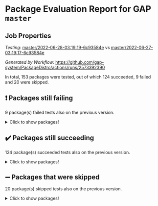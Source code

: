 # Package Evaluation Report for GAP `master`

## Job Properties

*Testing:* [master/2022-06-28-03:19:19-6c93584e](https://github.com/gap-system/PackageDistro/blob/data/reports/master/2022-06-28-03:19:19-6c93584e) vs [master/2022-06-27-03:19:17-6c93584e](https://github.com/gap-system/PackageDistro/blob/data/reports/master/2022-06-27-03:19:17-6c93584e)

*Generated by Workflow:* https://github.com/gap-system/PackageDistro/actions/runs/2573392390

In total, 153 packages were tested, out of which 124 succeeded, 9 failed and 20 were skipped.

## :exclamation: Packages still failing

9 package(s) failed tests also on the previous version.
<details><summary>Click to show packages!</summary>

- fining 1.4.1 [(failure)](https://github.com/gap-system/PackageDistro/runs/7085048235?check_suite_focus=true)
- francy 1.2.4 [(failure)](https://github.com/gap-system/PackageDistro/runs/7085048610?check_suite_focus=true)
- hap 1.41 [(failure)](https://github.com/gap-system/PackageDistro/runs/7085049307?check_suite_focus=true)
- normalizinterface 1.3.2 [(failure)](https://github.com/gap-system/PackageDistro/runs/7085050776?check_suite_focus=true)
- packagemanager 1.2 [(failure)](https://github.com/gap-system/PackageDistro/runs/7085051186?check_suite_focus=true)
- rcwa 4.6.4 [(failure)](https://github.com/gap-system/PackageDistro/runs/7085051912?check_suite_focus=true)
- recog 1.3.2 [(failure)](https://github.com/gap-system/PackageDistro/runs/7085052026?check_suite_focus=true)
- semigroups 4.0.0 [(failure)](https://github.com/gap-system/PackageDistro/runs/7085052358?check_suite_focus=true)
- ugaly 4.0.2 [(failure)](https://github.com/gap-system/PackageDistro/runs/7085053397?check_suite_focus=true)
</details>

## :heavy_check_mark: Packages still succeeding

124 package(s) succeeded tests also on the previous version.
<details><summary>Click to show packages!</summary>

- ace 5.4 [(success)](https://github.com/gap-system/PackageDistro/runs/7085046354?check_suite_focus=true)
- aclib 1.3.2 [(success)](https://github.com/gap-system/PackageDistro/runs/7085046386?check_suite_focus=true)
- agt 0.2 [(success)](https://github.com/gap-system/PackageDistro/runs/7085046428?check_suite_focus=true)
- alnuth 3.2.1 [(success)](https://github.com/gap-system/PackageDistro/runs/7085046481?check_suite_focus=true)
- anupq 3.2.6 [(success)](https://github.com/gap-system/PackageDistro/runs/7085046549?check_suite_focus=true)
- atlasrep 2.1.2 [(success)](https://github.com/gap-system/PackageDistro/runs/7085046604?check_suite_focus=true)
- autodoc 2022.03.10 [(success)](https://github.com/gap-system/PackageDistro/runs/7085046709?check_suite_focus=true)
- automata 1.15 [(success)](https://github.com/gap-system/PackageDistro/runs/7085046764?check_suite_focus=true)
- automgrp 1.3.2 [(success)](https://github.com/gap-system/PackageDistro/runs/7085046806?check_suite_focus=true)
- autpgrp 1.10.2 [(success)](https://github.com/gap-system/PackageDistro/runs/7085046843?check_suite_focus=true)
- cap 2022.06-04 [(success)](https://github.com/gap-system/PackageDistro/runs/7085046892?check_suite_focus=true)
- caratinterface 2.3.3 [(success)](https://github.com/gap-system/PackageDistro/runs/7085046957?check_suite_focus=true)
- cddinterface 2020.06.24 [(success)](https://github.com/gap-system/PackageDistro/runs/7085047012?check_suite_focus=true)
- circle 1.6.5 [(success)](https://github.com/gap-system/PackageDistro/runs/7085047076?check_suite_focus=true)
- classicpres 1.22 [(success)](https://github.com/gap-system/PackageDistro/runs/7085047140?check_suite_focus=true)
- cohomolo 1.6.10 [(success)](https://github.com/gap-system/PackageDistro/runs/7085047192?check_suite_focus=true)
- congruence 1.2.4 [(success)](https://github.com/gap-system/PackageDistro/runs/7085047244?check_suite_focus=true)
- corelg 1.56 [(success)](https://github.com/gap-system/PackageDistro/runs/7085047309?check_suite_focus=true)
- crime 1.6 [(success)](https://github.com/gap-system/PackageDistro/runs/7085047440?check_suite_focus=true)
- crisp 1.4.5 [(success)](https://github.com/gap-system/PackageDistro/runs/7085047474?check_suite_focus=true)
- crypting 0.10 [(success)](https://github.com/gap-system/PackageDistro/runs/7085047504?check_suite_focus=true)
- cryst 4.1.24 [(success)](https://github.com/gap-system/PackageDistro/runs/7085047540?check_suite_focus=true)
- crystcat 1.1.9 [(success)](https://github.com/gap-system/PackageDistro/runs/7085047581?check_suite_focus=true)
- ctbllib 1.3.4 [(success)](https://github.com/gap-system/PackageDistro/runs/7085047644?check_suite_focus=true)
- cubefree 1.19 [(success)](https://github.com/gap-system/PackageDistro/runs/7085047690?check_suite_focus=true)
- curlinterface 2.2.2 [(success)](https://github.com/gap-system/PackageDistro/runs/7085047733?check_suite_focus=true)
- cvec 2.7.5 [(success)](https://github.com/gap-system/PackageDistro/runs/7085047770?check_suite_focus=true)
- datastructures 0.2.7 [(success)](https://github.com/gap-system/PackageDistro/runs/7085047798?check_suite_focus=true)
- deepthought 1.0.5 [(success)](https://github.com/gap-system/PackageDistro/runs/7085047828?check_suite_focus=true)
- design 1.7 [(success)](https://github.com/gap-system/PackageDistro/runs/7085047878?check_suite_focus=true)
- difsets 2.3.1 [(success)](https://github.com/gap-system/PackageDistro/runs/7085047917?check_suite_focus=true)
- digraphs 1.5.3 [(success)](https://github.com/gap-system/PackageDistro/runs/7085047968?check_suite_focus=true)
- edim 1.3.5 [(success)](https://github.com/gap-system/PackageDistro/runs/7085048017?check_suite_focus=true)
- example 4.3.1 [(success)](https://github.com/gap-system/PackageDistro/runs/7085048061?check_suite_focus=true)
- factint 1.6.3 [(success)](https://github.com/gap-system/PackageDistro/runs/7085048102?check_suite_focus=true)
- ferret 1.0.7 [(success)](https://github.com/gap-system/PackageDistro/runs/7085048144?check_suite_focus=true)
- fga 1.4.0 [(success)](https://github.com/gap-system/PackageDistro/runs/7085048190?check_suite_focus=true)
- float 1.0.3 [(success)](https://github.com/gap-system/PackageDistro/runs/7085048288?check_suite_focus=true)
- format 1.4.3 [(success)](https://github.com/gap-system/PackageDistro/runs/7085048352?check_suite_focus=true)
- forms 1.2.7 [(success)](https://github.com/gap-system/PackageDistro/runs/7085048419?check_suite_focus=true)
- fplsa 1.2.5 [(success)](https://github.com/gap-system/PackageDistro/runs/7085048493?check_suite_focus=true)
- fr 2.4.8 [(success)](https://github.com/gap-system/PackageDistro/runs/7085048557?check_suite_focus=true)
- fwtree 1.3 [(success)](https://github.com/gap-system/PackageDistro/runs/7085048672?check_suite_focus=true)
- gbnp 1.0.5 [(success)](https://github.com/gap-system/PackageDistro/runs/7085048723?check_suite_focus=true)
- generalizedmorphismsforcap 2022.05-01 [(success)](https://github.com/gap-system/PackageDistro/runs/7085048773?check_suite_focus=true)
- genss 1.6.6 [(success)](https://github.com/gap-system/PackageDistro/runs/7085048831?check_suite_focus=true)
- gradedringforhomalg 2022.03-01 [(success)](https://github.com/gap-system/PackageDistro/runs/7085048882?check_suite_focus=true)
- grape 4.8.5 [(success)](https://github.com/gap-system/PackageDistro/runs/7085048974?check_suite_focus=true)
- groupoids 1.69 [(success)](https://github.com/gap-system/PackageDistro/runs/7085049052?check_suite_focus=true)
- grpconst 2.6.2 [(success)](https://github.com/gap-system/PackageDistro/runs/7085049123?check_suite_focus=true)
- guarana 0.96.3 [(success)](https://github.com/gap-system/PackageDistro/runs/7085049207?check_suite_focus=true)
- guava 3.16 [(success)](https://github.com/gap-system/PackageDistro/runs/7085049258?check_suite_focus=true)
- hapcryst 0.1.14 [(success)](https://github.com/gap-system/PackageDistro/runs/7085049354?check_suite_focus=true)
- hecke 1.5.3 [(success)](https://github.com/gap-system/PackageDistro/runs/7085049409?check_suite_focus=true)
- help 3.5 [(success)](https://github.com/gap-system/PackageDistro/runs/7085049448?check_suite_focus=true)
- idrel 2.44 [(success)](https://github.com/gap-system/PackageDistro/runs/7085049494?check_suite_focus=true)
- images 1.3.1 [(success)](https://github.com/gap-system/PackageDistro/runs/7085049541?check_suite_focus=true)
- intpic 0.3.0 [(success)](https://github.com/gap-system/PackageDistro/runs/7085049582?check_suite_focus=true)
- io 4.7.2 [(success)](https://github.com/gap-system/PackageDistro/runs/7085049623?check_suite_focus=true)
- irredsol 1.4.3 [(success)](https://github.com/gap-system/PackageDistro/runs/7085049701?check_suite_focus=true)
- json 2.1.0 [(success)](https://github.com/gap-system/PackageDistro/runs/7085049746?check_suite_focus=true)
- jupyterkernel 1.4.1 [(success)](https://github.com/gap-system/PackageDistro/runs/7085049800?check_suite_focus=true)
- jupyterviz 1.5.1 [(success)](https://github.com/gap-system/PackageDistro/runs/7085049842?check_suite_focus=true)
- kan 1.34 [(success)](https://github.com/gap-system/PackageDistro/runs/7085049879?check_suite_focus=true)
- kbmag 1.5.9 [(success)](https://github.com/gap-system/PackageDistro/runs/7085049922?check_suite_focus=true)
- laguna 3.9.5 [(success)](https://github.com/gap-system/PackageDistro/runs/7085049961?check_suite_focus=true)
- liealgdb 2.2.1 [(success)](https://github.com/gap-system/PackageDistro/runs/7085050011?check_suite_focus=true)
- liepring 2.6 [(success)](https://github.com/gap-system/PackageDistro/runs/7085050050?check_suite_focus=true)
- liering 2.4.2 [(success)](https://github.com/gap-system/PackageDistro/runs/7085050101?check_suite_focus=true)
- linearalgebraforcap 2022.06-02 [(success)](https://github.com/gap-system/PackageDistro/runs/7085050154?check_suite_focus=true)
- loops 3.4.1 [(success)](https://github.com/gap-system/PackageDistro/runs/7085050209?check_suite_focus=true)
- lpres 1.0.3 [(success)](https://github.com/gap-system/PackageDistro/runs/7085050270?check_suite_focus=true)
- majoranaalgebras 1.4 [(success)](https://github.com/gap-system/PackageDistro/runs/7085050357?check_suite_focus=true)
- mapclass 1.4.5 [(success)](https://github.com/gap-system/PackageDistro/runs/7085050406?check_suite_focus=true)
- matgrp 0.64 [(success)](https://github.com/gap-system/PackageDistro/runs/7085050452?check_suite_focus=true)
- modisom 2.5.2 [(success)](https://github.com/gap-system/PackageDistro/runs/7085050495?check_suite_focus=true)
- modulepresentationsforcap 2022.05-03 [(success)](https://github.com/gap-system/PackageDistro/runs/7085050551?check_suite_focus=true)
- monoidalcategories 2022.06-06 [(success)](https://github.com/gap-system/PackageDistro/runs/7085050595?check_suite_focus=true)
- nconvex 2020.11-04 [(success)](https://github.com/gap-system/PackageDistro/runs/7085050642?check_suite_focus=true)
- nilmat 1.4.1 [(success)](https://github.com/gap-system/PackageDistro/runs/7085050689?check_suite_focus=true)
- nock 1.5 [(success)](https://github.com/gap-system/PackageDistro/runs/7085050740?check_suite_focus=true)
- nq 2.5.8 [(success)](https://github.com/gap-system/PackageDistro/runs/7085050818?check_suite_focus=true)
- numericalsgps 1.3.0 [(success)](https://github.com/gap-system/PackageDistro/runs/7085050878?check_suite_focus=true)
- openmath 11.5.1 [(success)](https://github.com/gap-system/PackageDistro/runs/7085050975?check_suite_focus=true)
- orb 4.8.4 [(success)](https://github.com/gap-system/PackageDistro/runs/7085051074?check_suite_focus=true)
- patternclass 2.4.2 [(success)](https://github.com/gap-system/PackageDistro/runs/7085051298?check_suite_focus=true)
- permut 2.0.4 [(success)](https://github.com/gap-system/PackageDistro/runs/7085051388?check_suite_focus=true)
- polenta 1.3.10 [(success)](https://github.com/gap-system/PackageDistro/runs/7085051474?check_suite_focus=true)
- polymaking 0.8.6 [(success)](https://github.com/gap-system/PackageDistro/runs/7085051548?check_suite_focus=true)
- primgrp 3.4.2 [(success)](https://github.com/gap-system/PackageDistro/runs/7085051604?check_suite_focus=true)
- profiling 2.5.0 [(success)](https://github.com/gap-system/PackageDistro/runs/7085051657?check_suite_focus=true)
- qpa 1.33 [(success)](https://github.com/gap-system/PackageDistro/runs/7085051729?check_suite_focus=true)
- quagroup 1.8.3 [(success)](https://github.com/gap-system/PackageDistro/runs/7085051781?check_suite_focus=true)
- radiroot 2.9 [(success)](https://github.com/gap-system/PackageDistro/runs/7085051844?check_suite_focus=true)
- rds 1.8 [(success)](https://github.com/gap-system/PackageDistro/runs/7085051960?check_suite_focus=true)
- repndecomp 1.2.1 [(success)](https://github.com/gap-system/PackageDistro/runs/7085052095?check_suite_focus=true)
- repsn 3.1.0 [(success)](https://github.com/gap-system/PackageDistro/runs/7085052148?check_suite_focus=true)
- resclasses 4.7.2 [(success)](https://github.com/gap-system/PackageDistro/runs/7085052205?check_suite_focus=true)
- scscp 2.3.1 [(success)](https://github.com/gap-system/PackageDistro/runs/7085052267?check_suite_focus=true)
- sglppow 2.2 [(success)](https://github.com/gap-system/PackageDistro/runs/7085052419?check_suite_focus=true)
- sgpviz 0.999.5 [(success)](https://github.com/gap-system/PackageDistro/runs/7085052474?check_suite_focus=true)
- simpcomp 2.1.14 [(success)](https://github.com/gap-system/PackageDistro/runs/7085052538?check_suite_focus=true)
- singular 2020.12.18 [(success)](https://github.com/gap-system/PackageDistro/runs/7085052596?check_suite_focus=true)
- sla 1.5.3 [(success)](https://github.com/gap-system/PackageDistro/runs/7085052685?check_suite_focus=true)
- smallgrp 1.5 [(success)](https://github.com/gap-system/PackageDistro/runs/7085052751?check_suite_focus=true)
- smallsemi 0.6.13 [(success)](https://github.com/gap-system/PackageDistro/runs/7085052815?check_suite_focus=true)
- sonata 2.9.4 [(success)](https://github.com/gap-system/PackageDistro/runs/7085052901?check_suite_focus=true)
- sophus 1.25 [(success)](https://github.com/gap-system/PackageDistro/runs/7085052959?check_suite_focus=true)
- spinsym 1.5.2 [(success)](https://github.com/gap-system/PackageDistro/runs/7085053019?check_suite_focus=true)
- symbcompcc 1.3.2 [(success)](https://github.com/gap-system/PackageDistro/runs/7085053108?check_suite_focus=true)
- thelma 1.3 [(success)](https://github.com/gap-system/PackageDistro/runs/7085053164?check_suite_focus=true)
- tomlib 1.2.9 [(success)](https://github.com/gap-system/PackageDistro/runs/7085053222?check_suite_focus=true)
- toric 1.9.5 [(success)](https://github.com/gap-system/PackageDistro/runs/7085053272?check_suite_focus=true)
- transgrp 3.6.2 [(success)](https://github.com/gap-system/PackageDistro/runs/7085053335?check_suite_focus=true)
- unipot 1.5 [(success)](https://github.com/gap-system/PackageDistro/runs/7085053475?check_suite_focus=true)
- unitlib 4.1.0 [(success)](https://github.com/gap-system/PackageDistro/runs/7085053532?check_suite_focus=true)
- utils 0.72 [(success)](https://github.com/gap-system/PackageDistro/runs/7085053604?check_suite_focus=true)
- uuid 0.7 [(success)](https://github.com/gap-system/PackageDistro/runs/7085053686?check_suite_focus=true)
- walrus 0.9991 [(success)](https://github.com/gap-system/PackageDistro/runs/7085053778?check_suite_focus=true)
- wedderga 4.10.2 [(success)](https://github.com/gap-system/PackageDistro/runs/7085053869?check_suite_focus=true)
- xmod 2.88 [(success)](https://github.com/gap-system/PackageDistro/runs/7085053947?check_suite_focus=true)
- xmodalg 1.22 [(success)](https://github.com/gap-system/PackageDistro/runs/7085054018?check_suite_focus=true)
- yangbaxter 0.10.0 [(success)](https://github.com/gap-system/PackageDistro/runs/7085054099?check_suite_focus=true)
- zeromqinterface 0.13 [(success)](https://github.com/gap-system/PackageDistro/runs/7085054175?check_suite_focus=true)
</details>

## :heavy_minus_sign: Packages that were skipped

20 package(s) skipped tests also on the previous version.
<details><summary>Click to show packages!</summary>

- 4ti2interface 2022.03-01 [(skipped)](https://github.com/gap-system/PackageDistro/runs/7084963115?check_suite_focus=true)
- browse 1.8.14 [(skipped)](https://github.com/gap-system/PackageDistro/runs/7084963115?check_suite_focus=true)
- examplesforhomalg 2022.03-01 [(skipped)](https://github.com/gap-system/PackageDistro/runs/7084963115?check_suite_focus=true)
- gapdoc 1.6.5 [(skipped)](https://github.com/gap-system/PackageDistro/runs/7084963115?check_suite_focus=true)
- gauss 2022.03-01 [(skipped)](https://github.com/gap-system/PackageDistro/runs/7084963115?check_suite_focus=true)
- gaussforhomalg 2022.03-01 [(skipped)](https://github.com/gap-system/PackageDistro/runs/7084963115?check_suite_focus=true)
- gradedmodules 2022.03-01 [(skipped)](https://github.com/gap-system/PackageDistro/runs/7084963115?check_suite_focus=true)
- homalg 2022.03-01 [(skipped)](https://github.com/gap-system/PackageDistro/runs/7084963115?check_suite_focus=true)
- homalgtocas 2022.03-01 [(skipped)](https://github.com/gap-system/PackageDistro/runs/7084963115?check_suite_focus=true)
- io_forhomalg 2022.03-01 [(skipped)](https://github.com/gap-system/PackageDistro/runs/7084963115?check_suite_focus=true)
- itc 1.5.1 [(skipped)](https://github.com/gap-system/PackageDistro/runs/7084963115?check_suite_focus=true)
- localizeringforhomalg 2022.03-01 [(skipped)](https://github.com/gap-system/PackageDistro/runs/7084963115?check_suite_focus=true)
- matricesforhomalg 2022.04-01 [(skipped)](https://github.com/gap-system/PackageDistro/runs/7084963115?check_suite_focus=true)
- modules 2022.03-01 [(skipped)](https://github.com/gap-system/PackageDistro/runs/7084963115?check_suite_focus=true)
- polycyclic 2.16 [(skipped)](https://github.com/gap-system/PackageDistro/runs/7084963115?check_suite_focus=true)
- ringsforhomalg 2022.04-01 [(skipped)](https://github.com/gap-system/PackageDistro/runs/7084963115?check_suite_focus=true)
- sco 2022.03-01 [(skipped)](https://github.com/gap-system/PackageDistro/runs/7084963115?check_suite_focus=true)
- toolsforhomalg 2022.05-01 [(skipped)](https://github.com/gap-system/PackageDistro/runs/7084963115?check_suite_focus=true)
- toricvarieties 2022.03.23 [(skipped)](https://github.com/gap-system/PackageDistro/runs/7084963115?check_suite_focus=true)
- xgap 4.31 [(skipped)](https://github.com/gap-system/PackageDistro/runs/7084963115?check_suite_focus=true)
</details>


